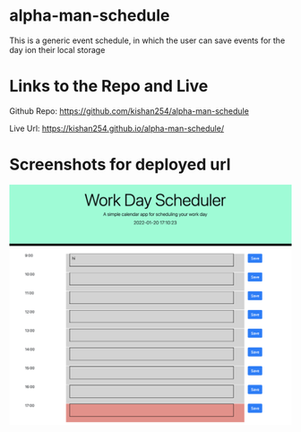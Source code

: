 # alpha-man-schedule
This is a generic event schedule, in which the user can save events for the day ion their local storage

# Links to the Repo and Live

Github Repo: https://github.com/kishan254/alpha-man-schedule

Live Url: https://kishan254.github.io/alpha-man-schedule/

# Screenshots for deployed url

![pageOne](one.png)